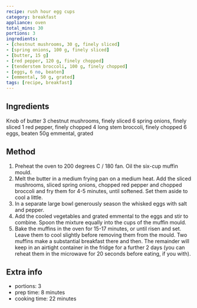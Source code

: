 ```yaml
---
recipe: rush hour egg cups
category: breakfast
appliance: oven
total_mins: 30
portions: 3
ingredients:
- [chestnut mushrooms, 30 g, finely sliced]
- [spring onions, 100 g, finely sliced]
- [butter, 15 g]
- [red pepper, 120 g, finely chopped]
- [tenderstem broccoli, 100 g, finely chopped]
- [eggs, 6 no, beaten]
- [emmental, 50 g, grated]
tags: [recipe, breakfast]
---
```


## Ingredients
Knob of butter
3 chestnut mushrooms, finely sliced
6 spring onions, finely sliced
1 red pepper, finely chopped
4 long stem broccoli, finely chopped
6 eggs, beaten
50g emmental, grated

## Method
1. Preheat the oven to 200 degrees C / 180 fan. Oil the six-cup muffin mould.
2. Melt the butter in a medium frying pan on a medium heat. Add the sliced mushrooms, sliced spring onions, chopped red pepper and chopped broccoli and fry them for 4-5 minutes, until softened. Set them aside to cool a little.
3. In a separate large bowl generously season the whisked eggs with salt and pepper.
4. Add the cooled vegetables and grated emmental to the eggs and stir to combine. Spoon the mixture equally into the cups of the muffin mould.
5. Bake the muffins in the oven for 15-17 minutes, or until risen and set. Leave them to cool slightly before removing them from the mould. Two muffins make a substantial breakfast there and then. The remainder will keep in an airtight container in the fridge for a further 2 days (you can reheat them in the microwave for 20 seconds before eating, if you with).

## Extra info
- portions: 3
- prep time: 8 minutes
- cooking time: 22 minutes